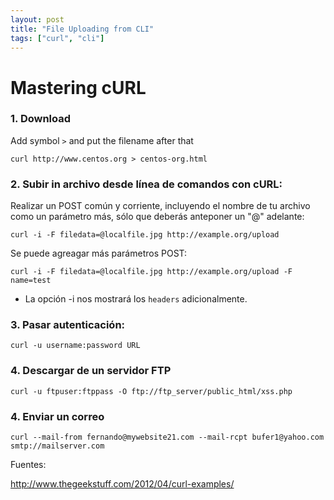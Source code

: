 ```yaml
---
layout: post
title: "File Uploading from CLI"
tags: ["curl", "cli"]
---
```


# Mastering cURL

### 1. Download

Add symbol `>` and put the filename after that

    curl http://www.centos.org > centos-org.html

### 2. Subir in archivo desde línea de comandos con cURL:

Realizar un POST común y corriente, incluyendo el nombre de tu archivo como un parámetro más, sólo que deberás anteponer un "@" adelante:

    curl -i -F filedata=@localfile.jpg http://example.org/upload

Se puede agreagar más parámetros POST:

    curl -i -F filedata=@localfile.jpg http://example.org/upload -F name=test

* La opción -i nos mostrará los `headers` adicionalmente.

### 3. Pasar autenticación:

    curl -u username:password URL

### 4. Descargar de un servidor FTP

    curl -u ftpuser:ftppass -O ftp://ftp_server/public_html/xss.php

### 4. Enviar un correo

    curl --mail-from fernando@mywebsite21.com --mail-rcpt bufer1@yahoo.com smtp://mailserver.com

Fuentes:

http://www.thegeekstuff.com/2012/04/curl-examples/
